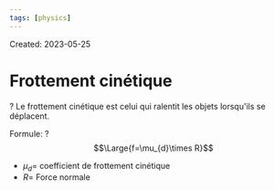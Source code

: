 ```yaml
---
tags: [physics] 
---
```

Created: 2023-05-25

# Frottement cinétique
?
Le frottement cinétique est celui qui ralentit les objets lorsqu'ils se déplacent.
<!--SR:!2023-10-10,78,230-->

Formule:
?
$$\Large{f=\mu_{d}\times R}$$
- $\mu_{d}=$ coefficient de frottement cinétique 
- $R=$ Force normale
<!--SR:!2023-11-01,90,248-->